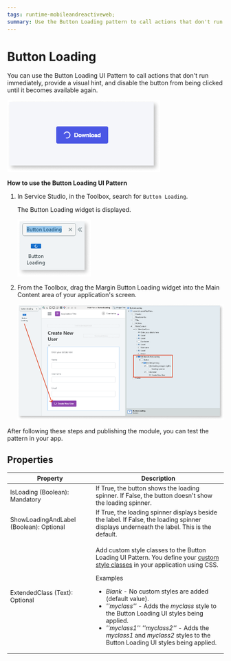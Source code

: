 ```yaml
---
tags: runtime-mobileandreactiveweb;  
summary: Use the Button Loading pattern to call actions that don't run immediately.
---
```


# Button Loading

You can use the Button Loading UI Pattern to call actions that don't run immediately, provide a visual hint, and disable the button from being clicked until it becomes available again.

![](<images/buttonloading-2.png>)

**How to use the Button Loading UI Pattern**

1. In Service Studio, in the Toolbox, search for `Button Loading`. 

    The Button Loading widget is displayed.

    ![](<images/buttonloading-1-ss.png>)

1. From the Toolbox, drag the Margin Button Loading widget into the Main Content area of your application's screen.
    
    ![](<images/buttonloading-2-ss.png>)
 


After following these steps and publishing the module, you can test the pattern in your app. 


## Properties

| **Property** |  **Description** |  
|---|---|
| IsLoading (Boolean): Mandatory |If True, the button shows the loading spinner. If False, the button doesn't show the loading spinner.|
| ShowLoadingAndLabel (Boolean): Optional |If True, the loading spinner displays beside the label. If False, the loading spinner displays underneath the label. This is the default.|
| ExtendedClass (Text): Optional  | <p>Add custom style classes to the Button Loading UI Pattern. You define your [custom style classes](../../../../../develop/ui/look-feel/css.md) in your application using CSS.</p> <p>Examples <ul><li>_Blank_ - No custom styles are added (default value).</li><li>_''myclass''_ - Adds the _myclass_ style to the Button Loading UI styles being applied.</li><li>_''myclass1'' ''myclass2''_ - Adds the _myclass1_ and _myclass2_ styles to the Button Loading UI styles being applied.</li></ul></p> |



